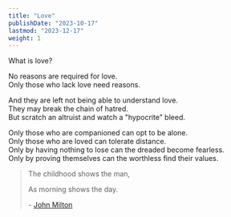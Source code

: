 ```yaml
---
title: "Love"
publishDate: "2023-10-17"
lastmod: "2023-12-17"
weight: 1
---
```


What is love?<br/>

No reasons are required for love.<br/>
Only those who lack love need reasons.<br/>

And they are left not being able to understand love.<br/>
They may break the chain of hatred.<br/>
But scratch an altruist and watch a "hypocrite" bleed.<br/>

Only those who are companioned can opt to be alone.<br/>
Only those who are loved can tolerate distance.<br/>
Only by having nothing to lose can the dreaded become fearless.<br/>
Only by proving themselves can the worthless find their values.<br/>

> The childhood shows the man,
>
> As morning shows the day.
>
> \- [John Milton](https://www.goodreads.com/quotes/789366-the-childhood-shows-the-man-as-morning-shows-the-day)
